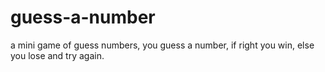 # guess-a-number
a mini game of guess numbers, you guess a number, if right you win, else you lose and try again.
